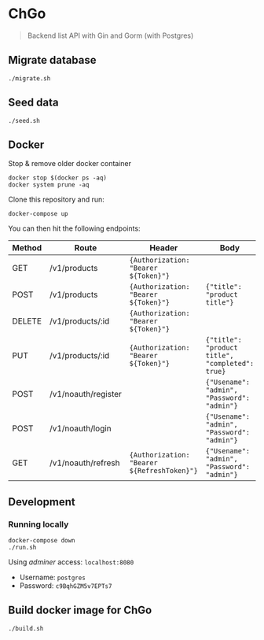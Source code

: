 # ChGo

> Backend list API with Gin and Gorm (with Postgres)

## Migrate database

```
./migrate.sh
```

## Seed data

```
./seed.sh
```

## Docker

Stop & remove older docker container

```
docker stop $(docker ps -aq)
docker system prune -aq
```

Clone this repository and run:

```
docker-compose up
```

You can then hit the following endpoints:

| Method | Route               | Header                                      | Body                                            |
| ------ | ------------------- | ------------------------------------------- | ----------------------------------------------- |
| GET    | /v1/products        | `{Authorization: "Bearer ${Token}"}`        |                                                 |
| POST   | /v1/products        | `{Authorization: "Bearer ${Token}"}`        | `{"title": "product title"}`                    |
| DELETE | /v1/products/:id    | `{Authorization: "Bearer ${Token}"}`        |                                                 |
| PUT    | /v1/products/:id    | `{Authorization: "Bearer ${Token}"}`        | `{"title": "product title", "completed": true}` |
| POST   | /v1/noauth/register |                                             | `{"Usename": "admin", "Password": "admin"}`     |
| POST   | /v1/noauth/login    |                                             | `{"Usename": "admin", "Password": "admin"}`     |
| GET    | /v1/noauth/refresh  | `{Authorization: "Bearer ${RefreshToken}"}` | `{"Usename": "admin", "Password": "admin"}`     |

## Development

### Running locally

```
docker-compose down
./run.sh
```

Using _adminer_ access: `localhost:8080`

- Username: `postgres`
- Password: `c9BqhGZM5v7EPTs7`

## Build docker image for ChGo

```
./build.sh
```
